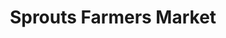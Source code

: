 ---
title: "Sprouts Farmers Market"
url: /tucson/sprouts-farmers-market-south-landing-way/
shop: supermarket
---